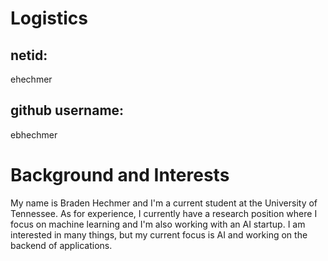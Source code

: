 # Logistics
## netid:
ehechmer
## github username:
ebhechmer

# Background and Interests
My name is Braden Hechmer and I'm a current student at the University of Tennessee. As for experience, I currently have a research position where I focus on machine learning and I'm also working with an AI startup. I am interested in many things, but my current focus is AI and working on the backend of applications.